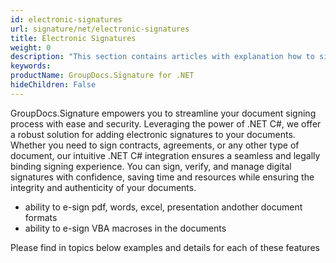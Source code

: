 ```yaml
---
id: electronic-signatures
url: signature/net/electronic-signatures
title: Electronic Signatures
weight: 0
description: "This section contains articles with explanation how to sign documents with electronic signatures using .Net c#"
keywords: 
productName: GroupDocs.Signature for .NET
hideChildren: False
---
```

GroupDocs.Signature empowers you to streamline your document signing process with ease and security. Leveraging the power of .NET C#, we offer a robust solution for adding electronic signatures to your documents. Whether you need to sign contracts, agreements, or any other type of document, our intuitive .NET C# integration ensures a seamless and legally binding signing experience. You can sign, verify, and manage digital signatures with confidence, saving time and resources while ensuring the integrity and authenticity of your documents.

* ability to e-sign pdf, words, excel, presentation andother document formats
* ability to e-sign VBA macroses in the documents

Please find in topics below examples and details for each of these features
